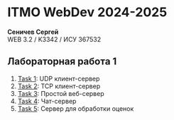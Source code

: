 # ITMO WebDev 2024-2025

**Сеничев Сергей**  
WEB 3.2 / K3342 / ИСУ 367532

## Лабораторная работа 1

1. [Task 1](Lr1/task1.md): UDP клиент-сервер
2. [Task 2](Lr1/task2.md): TCP клиент-сервер
3. [Task 3](Lr1/task3.md): Простой веб-сервер
4. [Task 4](Lr1/task4.md): Чат-сервер
5. [Task 5](Lr1/task5.md): Сервер для обработки оценок
